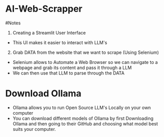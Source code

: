# AI-Web-Scrapper
#Notes

1. Creating a Streamlit User Interface
- This UI makes it easier to interact with LLM's
2. Grab DATA from the website that we want to scrape (Using Selenium)
- Selenium allows to Automate a Web Browser so we can navigate to a webpage and grab its content and pass it through a LLM 
- We can then use that LLM to parse through the DATA 

# Download Ollama
- Ollama allows you to run Open Source LLM's Locally on your own computer
- You can download different models of Ollama by first Downloading Ollama and then going to their GitHub and choosing what model best suits your computer.
